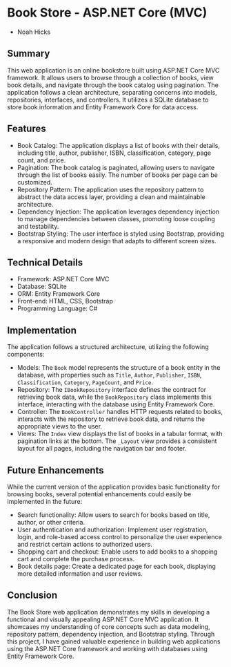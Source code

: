 # Book Store - ASP.NET Core (MVC)

*   Noah Hicks

## Summary

This web application is an online bookstore built using ASP.NET Core MVC framework. It allows users to browse through a collection of books, view book details, and navigate through the book catalog using pagination. The application follows a clean architecture, separating concerns into models, repositories, interfaces, and controllers. It utilizes a SQLite database to store book information and Entity Framework Core for data access.

## Features

*   Book Catalog: The application displays a list of books with their details, including title, author, publisher, ISBN, classification, category, page count, and price.
*   Pagination: The book catalog is paginated, allowing users to navigate through the list of books easily. The number of books per page can be customized.
*   Repository Pattern: The application uses the repository pattern to abstract the data access layer, providing a clean and maintainable architecture.
*   Dependency Injection: The application leverages dependency injection to manage dependencies between classes, promoting loose coupling and testability.
*   Bootstrap Styling: The user interface is styled using Bootstrap, providing a responsive and modern design that adapts to different screen sizes.

## Technical Details

*   Framework: ASP.NET Core MVC
*   Database: SQLite
*   ORM: Entity Framework Core
*   Front-end: HTML, CSS, Bootstrap
*   Programming Language: C#

## Implementation

The application follows a structured architecture, utilizing the following components:

*   Models: The `Book` model represents the structure of a book entity in the database, with properties such as `Title`, `Author`, `Publisher`, `ISBN`, `Classification`, `Category`, `PageCount`, and `Price`.
*   Repository: The `IBookRepository` interface defines the contract for retrieving book data, while the `BookRepository` class implements this interface, interacting with the database using Entity Framework Core.
*   Controller: The `BookController` handles HTTP requests related to books, interacts with the repository to retrieve book data, and returns the appropriate views to the user.
*   Views: The `Index` view displays the list of books in a tabular format, with pagination links at the bottom. The `_Layout` view provides a consistent layout for all pages, including the navigation bar and footer.

## Future Enhancements

While the current version of the application provides basic functionality for browsing books, several potential enhancements could easily be implemented in the future:

*   Search functionality: Allow users to search for books based on title, author, or other criteria.
*   User authentication and authorization: Implement user registration, login, and role-based access control to personalize the user experience and restrict certain actions to authorized users.
*   Shopping cart and checkout: Enable users to add books to a shopping cart and complete the purchase process.
*   Book details page: Create a dedicated page for each book, displaying more detailed information and user reviews.

## Conclusion

The Book Store web application demonstrates my skills in developing a functional and visually appealing ASP.NET Core MVC application. It showcases my understanding of core concepts such as data modeling, repository pattern, dependency injection, and Bootstrap styling. Through this project, I have gained valuable experience in building web applications using the ASP.NET Core framework and working with databases using Entity Framework Core.

